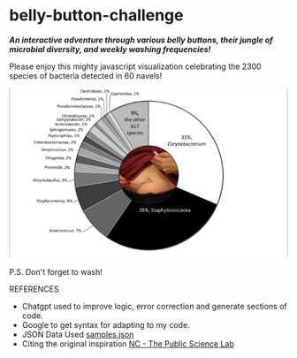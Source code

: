 # belly-button-challenge

***An interactive adventure through various belly buttons, their jungle of microbial diversity, and weekly washing frequencies!*** <br>

Please enjoy this mighty javascript visualization celebrating the 2300 species of bacteria detected in 60 navels!<br>

![Body Image](navel.jpg "Tasty Pie")<br>

P.S. Don't forget to wash!

REFERENCES
- Chatgpt used to improve logic, error correction and generate sections of code.
- Google to get syntax for adapting to my code.
- JSON Data Used <a href='https://static.bc-edx.com/data/dl-1-2/m14/lms/starter/samples.json'>samples.json</a><br>
- Citing the original inspiration <a href='https://robdunnlab.com/projects/belly-button-biodiversity/results-and-data/'>NC - The Public Science Lab</a><br>
